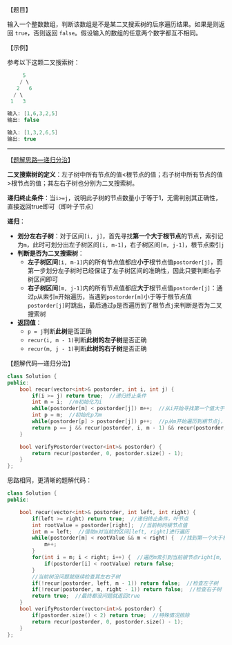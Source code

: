 【题目】

输入一个整数数组，判断该数组是不是某二叉搜索树的后序遍历结果。如果是则返回 `true`，否则返回 `false`。假设输入的数组的任意两个数字都互不相同。

【示例】

参考以下这颗二叉搜索树：

```c++
     5
    / \
   2   6
  / \
 1   3
```

```c++
输入: [1,6,3,2,5]
输出: false
```

```c++
输入: [1,3,2,6,5]
输出: true
```

---

【[题解思路—递归分治](https://leetcode-cn.com/problems/er-cha-sou-suo-shu-de-hou-xu-bian-li-xu-lie-lcof/solution/mian-shi-ti-33-er-cha-sou-suo-shu-de-hou-xu-bian-6/)】

**二叉搜索树的定义**：左子树中所有节点的值<根节点的值；右子树中所有节点的值>根节点的值；其左右子树也分别为二叉搜索树。

**递归终止条件**：当`i>=j`，说明此子树的节点数量小于等于1，无需判别其正确性，直接返回true即可（即叶子节点）

**递归**：

* **划分左右子树**：对于区间`[i, j]`，首先寻找**第一个大于根节点**的节点，索引记为`m`，此时可划分出左子树区间`[i, m-1]`，右子树区间`[m, j-1]`，根节点索引`j`
* **判断是否为二叉搜索树**：
  * **左子树区间**`[i, m-1]`内的所有节点值都应**小于**根节点值`postorder[j]`，而第一步划分左子树时已经保证了左子树区间的准确性，因此只要判断右子树区间即可
  * **右子树区间**`[m, j-1]`内的所有节点值都应**大于**根节点值`postorder[j]`：通过`p`从索引`m`开始遍历，当遇到`postorder[m]`小于等于根节点值`postorder[j]`时跳出，最后通过`p`是否遍历到了根节点`j`来判断是否为二叉搜索树
* **返回值**：
  * `p = j`判断**此树**是否正确
  * `recur(i, m - 1)`判断**此树的左子树**是否正确
  * `recur(m, j - 1)`判断**此树的右子树**是否正确

【题解代码—递归分治】

```c++
class Solution {
public:
    bool recur(vector<int>& postorder, int i, int j) {
        if(i >= j) return true;  //递归终止条件
        int m = i;  //m初始化为i
        while(postorder[m] < postorder[j]) m++;  //从i开始寻找第一个值大于根节点的索引（左子树）
        int p = m;  //初始化p为m
        while(postorder[p] > postorder[j]) p++;  //p从m开始遍历到根节点j，查看是否有值小于根节点（右子树）
        return p == j && recur(postorder, i, m - 1) && recur(postorder, m, j - 1);
    }

    bool verifyPostorder(vector<int>& postorder) {
        return recur(postorder, 0, postorder.size() - 1);
    }
};
```

思路相同，更清晰的题解代码：

```c++
class Solution {
public:

    bool recur(vector<int>& postorder, int left, int right) {
        if(left >= right) return true;  //递归终止条件，叶节点
        int rootValue = postorder[right];  //当前树的根节点值
        int m = left;  //借助m对当前的区间[left, right]进行遍历
        while(postorder[m] < rootValue && m < right) {  //找到第一个大于根节点的索引[left, m)--左子树
            m++;
        }
        for(int i = m; i < right; i++) {  //遍历m索引到当前根节点right[m, right)，判断是否都大于根节点值--右子树
            if(postorder[i] < rootValue) return false;
        }
        //当前树没问题就继续检查其左右子树
        if(!recur(postorder, left, m - 1)) return false;  //检查左子树
        if(!recur(postorder, m, right - 1)) return false;  //检查右子树
        return true;  //最终都没问题就返回true
    }
    bool verifyPostorder(vector<int>& postorder) {
        if(postorder.size() < 2) return true;  //特殊情况排除
        return recur(postorder, 0, postorder.size() - 1);
    }
};
```


